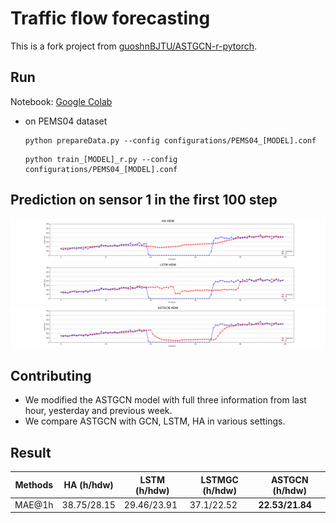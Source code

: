 
# Traffic flow forecasting

This is a fork project from [guoshnBJTU/ASTGCN-r-pytorch]('https://github.com/guoshnBJTU/ASTGCN-r-pytorch').




## Run

Notebook: [Google Colab]('https://colab.research.google.com/drive/12tZKt8vHd-hNZMHZYWY1x8iokuBH8C9e?usp=sharing')

- on PEMS04 dataset

  ```shell
  python prepareData.py --config configurations/PEMS04_[MODEL].conf
  ```

  ```shell
  python train_[MODEL]_r.py --config configurations/PEMS04_[MODEL].conf
  ```
## Prediction on sensor 1 in the first 100 step


![HA (hdw)](image/hahdw.png "HA")
![LSTMGC (hdw)](image/lstmgchdw.png "LSTMGC")
![ASTGCN (hdw)](image/astgcnhdw.png "ASTGCN")

## Contributing

- We modified the ASTGCN model with full three information from last hour, yesterday and previous week.
- We compare ASTGCN with GCN, LSTM, HA in various settings.
## Result

| Methods | HA (h/hdw)  | LSTM (h/hdw) | LSTMGC (h/hdw) | ASTGCN (h\/hdw) |
|---------|-------------|--------------|----------------|-----------------|
| MAE@1h  | 38.75/28.15 | 29.46/23.91  | 37.1/22.52     | **22.53/21.84**     |
